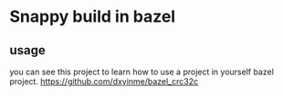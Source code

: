# Snappy build in bazel

## usage 
you can see this project to learn how to use a project in yourself bazel project.
https://github.com/dxyinme/bazel_crc32c
